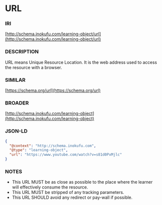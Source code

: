 # URL

### IRI
[http://schema.inokufu.com/learning-object/url](http://schema.inokufu.com/learning-object/url)

### DESCRIPTION
URL means Unique Resource Location. It is the web address used to access the resource with a browser. 

### SIMILAR
[https://schema.org/url](https://schema.org/url)

### BROADER
[http://schema.inokufu.com/learning-object](http://schema.inokufu.com/learning-object)

### JSON-LD
```json
{
  "@context": "http://schema.inokufu.com",
  "@type": "learning-object",
  "url": "https://www.youtube.com/watch?v=s81d0PxMjlc"
}
```

### NOTES
- This URL MUST be as close as possible to the place where the learner will effectively consume the resource. 
- This URL MUST be stripped of any tracking parameters.
- This URL SHOULD avoid any redirect or pay-wall if possible. 
